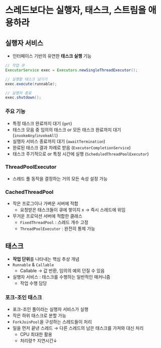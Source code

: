 # 스레드보다는 실행자, 태스크, 스트림을 애용하라

## 실행자 서비스

- 인터페이스 기반의 유연한 **태스크 실행** 기능

```java
// 작업 큐
ExecutorService exec = Executors.newSingleThreadExecutor();

// 실행할 태스크 넘기기
exec.execute(runnable);

// 실행자 종료
exec.shutdown();
```

### 주요 기능

- 특정 태스크 완료까지 대기 (`get`)
- 태스크 모음 중 임의의 태스크 or 모든 태스크 완료까지 대기 (`invokeAny`/`invokeAll`)
- 실행자 서비스 종료까지 대기 (`awaitTermination`)
- 완료된 태스크 결과 차례로 받음 (`ExecutorCompletionService`)
- 태스크 주기적으로 or 특정 시간에 실행 (`ScheduledThreadPoolExecutor`)

### ThreadPoolExecutor

- 스레드 풀 동작을 결정하는 거의 모든 속성 설정 가능

### CachedThreadPool

- 작은 프로그이나 가벼운 서버에 적합
    - 요청받은 태스크들이 큐에 쌓이지 x → 즉시 스레드에 위임
- 무거운 프로덕션 서버에 적합한 클래스
    - `FixedThreadPool` : 스레드 개수 고정
    - `ThreadPoolExecutor` : 완전히 통제 가능

## 태스크

- **작업 단위**를 나타내는 핵심 추상 개념
- `Runnable` & `Callable`
    - Callable → 값 반환, 임의의 예외 던질 수 있음
- 실행자 서비스 : 태스크를 수행하는 일반적인 매커니즘
    - 작업 수행 담당

### 포크-조인 태스크

- 포크-조인 풀이라는 실행자 서비스가 실행
- 작은 하위 태스크로 분할 가능
- `ForkJoinPool`을 구성하는 스레드들이 처리
- 일을 먼저 끝낸 스레드 → 다른 스레드의 남은 태스크를 가져와 대신 처리
    - CPU 최대한 활용
    - 처리량↑ 지연시간↓